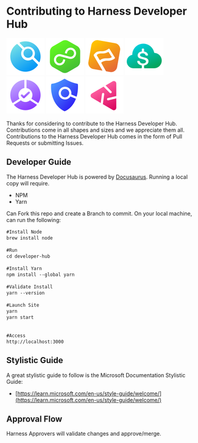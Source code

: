 # Contributing to Harness Developer Hub

![CI](static/img/icon_ci.svg)
![CD](static/img/icon_cd.svg)
![FF](static/img/icon_ff.svg)
![CCM](static/img/icon_ccm.svg)
![SRM](static/img/icon_srm.svg)
![STO](static/img/icon_sto.svg)
![CE](static/img/icon_ce.svg)

Thanks for considering to contribute to the Harness Developer Hub. Contributions come in all shapes and sizes and we appreciate them all. Contributions to the Harness Developer Hub comes in the form of Pull Requests or submitting Issues. 

## Developer Guide
The Harness Developer Hub is powered by [Docusaurus](https://docusaurus.io/). Running a local copy will require. 

* NPM
* Yarn

Can Fork this repo and create a Branch to commit. On your local machine, can run the following:

```
#Install Node
brew install node

#Run 
cd developer-hub

#Install Yarn
npm install --global yarn

#Validate Install
yarn --version

#Launch Site
yarn
yarn start


#Access
http://localhost:3000

```

## Stylistic Guide
A great stylistic guide to follow is the Microsoft Documentation Stylistic Guide:

* [https://learn.microsoft.com/en-us/style-guide/welcome/](https://learn.microsoft.com/en-us/style-guide/welcome/)

## Approval Flow
Harness Approvers will validate changes and approve/merge. 